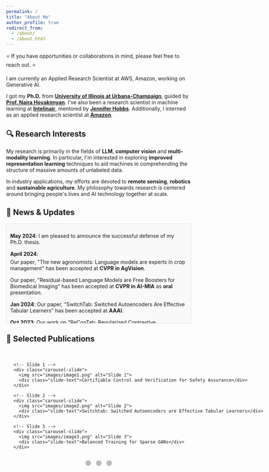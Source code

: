```yaml
---
permalink: /
title: "About Me"
author_profile: true
redirect_from: 
  - /about/
  - /about.html
---
```


⭐ If you have opportunities or collaborations in mind, please feel free to reach out. ⭐

I am currently an Applied Research Scientist at AWS, Amazon, working on Generative AI.

I got my **Ph.D.** from [**University of Illinois at Urbana-Champaign**](https://illinois.edu/), guided by [**Prof. Naira Hovakimyan**](https://naira.mechse.illinois.edu/sciencex_teams/naira-hovakimyan/). I've also been a research scientist in machine learning at [**Intelinair**](https://www.intelinair.com/), mentored by [**Jennifer Hobbs**](https://scholar.google.com/citations?user=zeWhseAAAAAJ&hl=en). Additionally, I interned as an applied research scientist at [**Amazon**](https://www.amazon.jobs/en/teams/buyer-risk-prevention).

## 🔍 **Research Interests**

My research is primarily in the fields of **LLM**, **computer vision** and **multi-modality learning**. In particular, I'm interested in exploring **improved representation learning** techniques to aid machines in comprehending the structure of massive amounts of unlabeled data.

In industry applications, my efforts are devoted to **remote sensing**, **robotics** and **sustainable agriculture**. My philosophy towards research is centered around bringing people's lives and AI technology together at scale. 



<!-- Scrollable News Section -->
<div class="news-container">
  <h2>📰 News & Updates</h2>
  <div class="news-updates">
    <ul>
      <li><strong>May 2024</strong>: I am pleased to announce the successful defense of my Ph.D. thesis.</li>
      <li><strong>April 2024</strong>:
        <ul>
          <li>Our paper, "The new agronomists: Language models are experts in crop management" has been accepted at <strong>CVPR in AgVision</strong>.</li>
          <li>Our paper, "Residual-based Language Models are Free Boosters for Biomedical Imaging" has been accepted at <strong>CVPR in AI-MIA</strong> as <strong>oral</strong> presentation.</li>
        </ul>
      </li>
      <li><strong>Jan 2024</strong>: Our paper, "SwitchTab: Switched Autoencoders Are Effective Tabular Learners" has been accepted at <strong>AAAI</strong>.</li>
      <li><strong>Oct 2023</strong>: Our work on "ReConTab: Regularized Contrastive Representation Learning for Tabular Data" has been accepted at <strong>NeurIPS</strong> workshop.</li>
      <li><strong>September 2023</strong>: Our paper titled "Balanced Training for Sparse GANs" has been accepted at <strong>NeurIPS</strong>.</li>
      <li><strong>July 2023</strong>: 
        <ul>
          <li>Our paper, "Hallucination Improves the Performance of Contrastive Learning," got accepted at <strong>ICCV</strong>. <a href="https://arxiv.org/pdf/2307.12168.pdf">Read the paper here</a>.</li>
          <li>Our work "GenCo: An Auxiliary Generator from Contrastive Learning for Enhanced Few-Shot Learning in Remote Sensing" received the <strong>spotlight</strong> at <strong>ECAI</strong>. <a href="https://arxiv.org/pdf/2307.14612.pdf">Read the paper here</a>.</li>
        </ul>
      </li>
      <li><strong>May 2023</strong>: I'm joining <strong>Amazon</strong> as an Intern Applied Research Scientist.</li>
      <li><strong>April 2023</strong>: 
        <ul>
          <li>Our research on "Optimizing Crop Management with Reinforcement Learning and Imitation Learning" has been accepted at <strong>IJCAI</strong>. <a href="https://arxiv.org/pdf/2209.09991.pdf">Read the paper here</a>.</li>
        </ul>
      </li>
      <li><strong>March 2023</strong>: 
        <ul>
          <li>New paper on <strong>Arxiv</strong> titled "Dynamic Sparse Training for GANs". <a href="https://arxiv.org/pdf/2302.14670.pdf">Read the paper here</a>.</li>
          <li>Our work "Extended Agriculture-Vision: An Extension of a Large Aerial Image Dataset for Agricultural Pattern Analysis" got accepted at <strong>TMLR</strong>. <a href="https://arxiv.org/pdf/2303.02460.pdf">Read the paper here</a>.</li>
        </ul>
      </li>
      <li><strong>June 2022</strong>: Presented our research at <strong>CVPR</strong> in New Orleans.</li>
      <li><strong>May 2022</strong>: 
        <ul>
          <li>Our paper, "Optimizing Nitrogen Management with Deep Reinforcement Learning and Crop Simulations", was accepted for an <strong>oral</strong> presentation at <strong>CVPR in AgVision</strong>. <a href="https://arxiv.org/pdf/2204.10394.pdf">Read the paper here</a>.</li>
        </ul>
      </li>
    </ul>
  </div>
</div>

<!-- CSS to make the news section scrollable and align with previous titles -->
<style>
  .news-container {
    margin: 20px auto;
    width: 100%; /* Align width with previous titles */
    max-width: 800px; /* Adjust width to make it wider */
  }

  .news-updates {
    height: 250px; /* Adjust height for more content */
    overflow-y: scroll; /* Enable vertical scrolling */
    padding: 10px;
    border: 1px solid #ddd;
    background-color: #f9f9f9;
  }

  .news-updates ul {
    list-style-type: none;
    padding: 0;
  }

  .news-updates li {
    margin-bottom: 15px;
  }

  .news-updates li ul {
    margin-top: 5px;
  }

  .news-updates a {
    color: #0066cc;
    text-decoration: none;
  }

  .news-updates a:hover {
    text-decoration: underline;
  }
</style>




## 📑 **Selected Publications**


<!-- Carousel Container -->
<div class="carousel-container">
  <div class="carousel-slides">

    <!-- Slide 1 -->
    <div class="carousel-slide">
      <img src="images/image1.png" alt="Slide 1">
      <div class="slide-text">Certifiable Control and Verification for Safety Assurance</div>
    </div>

    <!-- Slide 2 -->
    <div class="carousel-slide">
      <img src="images/image2.png" alt="Slide 2">
      <div class="slide-text">Switchtab: Switched Autoencoders are Effective Tabular Learners</div>
    </div>

    <!-- Slide 3 -->
    <div class="carousel-slide">
      <img src="images/image3.png" alt="Slide 3">
      <div class="slide-text">Balanced Training for Sparse GANs</div>
    </div>
  </div>

  <!-- Navigation Dots -->
  <div class="dots">
    <span class="dot" onclick="moveToSlide(0)"></span>
    <span class="dot" onclick="moveToSlide(1)"></span>
    <span class="dot" onclick="moveToSlide(2)"></span>
  </div>
</div>

<!-- Styles for Carousel -->
<style>
  .carousel-container {
    position: relative;
    max-width: 1000px;
    margin: auto;
    padding: 20px;
  }

  .carousel-slides {
    display: flex;
    transition: transform 0.5s ease-in-out;
    width: 300%; /* Three slides */
  }

  .carousel-slide {
    min-width: 100%;
    box-sizing: border-box;
    text-align: center;
  }

  .carousel-slide img {
    width: 100%;
    border-radius: 10px;
  }

  .slide-text {
    margin-top: 15px;
    font-size: 1.1rem;
    color: #333;
  }

  .dots {
    text-align: center;
    margin-top: 10px;
  }

  .dot {
    cursor: pointer;
    height: 15px;
    width: 15px;
    margin: 5px;
    background-color: #bbb;
    border-radius: 50%;
    display: inline-block;
  }

  .dot.active {
    background-color: #717171;
  }
</style>

<!-- JavaScript for Carousel Logic -->
<script>
  let currentSlideIndex = 0;
  const slides = document.querySelector('.carousel-slides');
  const totalSlides = slides.children.length;
  const dots = document.querySelectorAll('.dot');

  // Move to the selected slide
  function moveToSlide(n) {
    currentSlideIndex = n;
    updateSlidePosition();
  }

  // Update slide position and dot state
  function updateSlidePosition() {
    slides.style.transform = `translateX(-${currentSlideIndex * 100}%)`;
    updateDots();
  }

  // Update the active dot
  function updateDots() {
    dots.forEach((dot, index) => {
      dot.classList.toggle('active', index === currentSlideIndex);
    });
  }

  // Initialize the first active dot
  updateDots();
</script>


</script>




